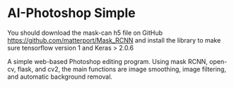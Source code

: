 # AI-Photoshop Simple

You should download the mask-can h5 file on GitHub https://github.com/matterport/Mask_RCNN and install the library to make sure tensorflow version 1 and Keras > 2.0.6

A simple web-based Photoshop editing program. Using mask RCNN, open-cv, flask, and cv2, the main functions are image smoothing, image filtering, and automatic background removal.